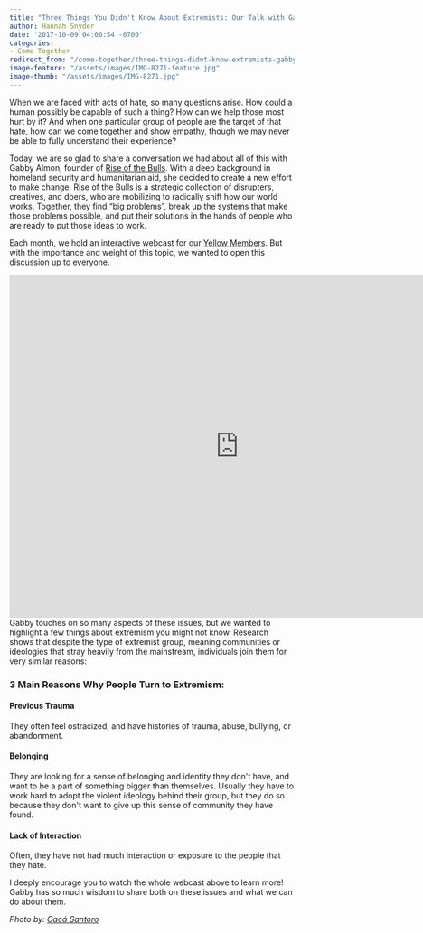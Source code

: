```yaml
---
title: "Three Things You Didn't Know About Extremists: Our Talk with Gabby of Rise of the Bulls"
author: Hannah Snyder
date: '2017-10-09 04:00:54 -0700'
categories:
- Come Together
redirect_from: "/come-together/three-things-didnt-know-extremists-gabby-rise-of-the-bulls/"
image-feature: "/assets/images/IMG-8271-feature.jpg"
image-thumb: "/assets/images/IMG-8271.jpg"
---
```


When we are faced with acts of hate, so many questions arise. How could a human possibly be capable
of such a thing? How can we help those most hurt by it? And when one particular group of people are
the target of that hate, how can we come together and show empathy, though we may never be able to
fully understand their experience?

Today, we are so glad to share a conversation we had about all of this with Gabby Almon, founder of
[Rise of the Bulls](https://riseofthebulls.com/). With a deep background in homeland security and
humanitarian aid, she decided to create a new effort to make change. Rise of the Bulls is a
strategic collection of disrupters, creatives, and doers, who are mobilizing to radically shift how
our world works. Together, they find “big problems”, break up the systems that make those problems
possible, and put their solutions in the hands of people who are ready to put those ideas to work.

Each month, we hold an interactive webcast for our [Yellow Members](http://yellowco.co/membership/).
But with the importance and weight of this topic, we wanted to open this discussion up to everyone.

<iframe src="https://player.vimeo.com/video/235411543" width="810" height="608" frameborder="0" allowfullscreen="allowfullscreen"></iframe>  
Gabby touches on so many aspects of these issues, but we wanted to highlight a few things about extremism you might not know. Research shows that despite the type of extremist group, meaning communities or ideologies that stray heavily from the mainstream, individuals join them for very similar reasons:

### 3 Main Reasons Why People Turn to Extremism:

#### **Previous Trauma**

They often feel ostracized, and have histories of trauma, abuse, bullying, or abandonment.

#### **Belonging**

They are looking for a sense of belonging and identity they don't have, and want to be a part of
something bigger than themselves. Usually they have to work hard to adopt the violent ideology
behind their group, but they do so because they don't want to give up this sense of community they
have found.

#### **Lack of Interaction**

Often, they have not had much interaction or exposure to the people that they hate.

I deeply encourage you to watch the whole webcast above to learn more! Gabby has so much wisdom to
share both on these issues and what we can do about them.

_Photo by: [Cacá Santoro](http://cacasantoro.com/)_
